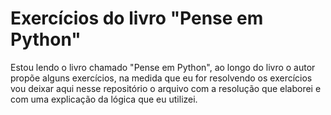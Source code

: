 # Exercícios do livro "Pense em Python"
Estou lendo o livro chamado "Pense em Python", ao longo do livro o autor propõe alguns exercícios, na medida que eu for resolvendo os exercícios vou deixar aqui nesse repositório o arquivo com a resolução que elaborei e com uma explicação da lógica que eu utilizei.
